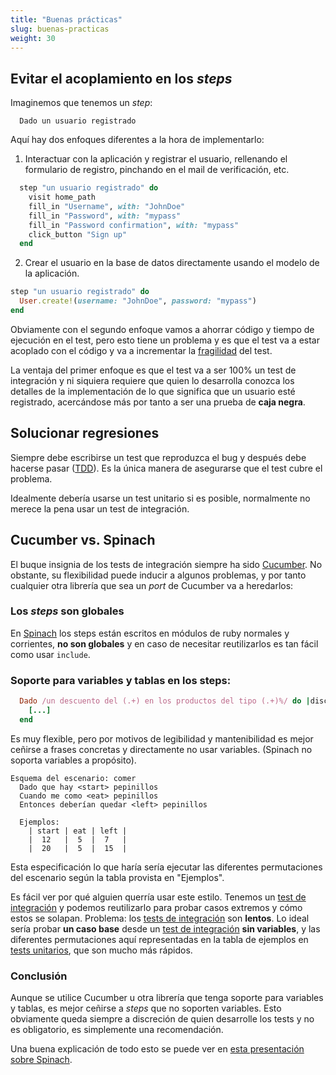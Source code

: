 ```yaml
---
title: "Buenas prácticas"
slug: buenas-practicas
weight: 30
---
```


## Evitar el acoplamiento en los _steps_

Imaginemos que tenemos un _step_:

```
  Dado un usuario registrado
```

Aquí hay dos enfoques diferentes a la hora de implementarlo:

1. Interactuar con la aplicación y registrar el usuario, rellenando el formulario de registro, pinchando en el mail de verificación, etc.
  ```ruby
    step "un usuario registrado" do
      visit home_path
      fill_in "Username", with: "JohnDoe"
      fill_in "Password", with: "mypass"
      fill_in "Password confirmation", with: "mypass"
      click_button "Sign up"
    end
  ```
2. Crear el usuario en la base de datos directamente usando el modelo de la aplicación.
  ```ruby
  step "un usuario registrado" do
    User.create!(username: "JohnDoe", password: "mypass")
  end
  ```

Obviamente con el segundo enfoque vamos a ahorrar código y tiempo de ejecución en el test, pero esto tiene un problema y es que el test va a estar acoplado con el código y va a incrementar la [fragilidad](#fragilidad) del test.

La ventaja del primer enfoque es que el test va a ser 100% un test de integración y ni siquiera requiere que quien lo desarrolla conozca los detalles de la implementación de lo que significa que un usuario esté registrado, acercándose más por tanto a ser una prueba de __caja negra__.

## Solucionar regresiones

Siempre debe escribirse un test que reproduzca el bug y después debe hacerse pasar ([TDD](#tdd)). Es la única manera de asegurarse que el test cubre el problema.

Idealmente debería usarse un test unitario si es posible, normalmente no merece la pena usar un test de integración.

## Cucumber vs. Spinach

El buque insignia de los tests de integración siempre ha sido [Cucumber](https://github.com/cucumber/cucumber/). No obstante, su flexibilidad puede inducir a algunos problemas, y por tanto cualquier otra librería que sea un _port_ de Cucumber va a heredarlos:

### Los _steps_ son globales

En [Spinach](https://github.com/codegram/spinach) los steps están escritos en módulos de ruby normales y corrientes, __no son globales__ y en caso de necesitar reutilizarlos es tan fácil como usar `include`.

### Soporte para variables y tablas en los steps:
```ruby
  Dado /un descuento del (.+) en los productos del tipo (.+)%/ do |discount,type|
    [...]
  end
```

Es muy flexible, pero por motivos de legibilidad y mantenibilidad es mejor ceñirse a frases concretas y directamente no usar variables. (Spinach no soporta variables a propósito).

```
Esquema del escenario: comer
  Dado que hay <start> pepinillos
  Cuando me como <eat> pepinillos
  Entonces deberían quedar <left> pepinillos

  Ejemplos:
    | start | eat | left |
    |  12   |  5  |  7   |
    |  20   |  5  |  15  |
```

Esta especificación lo que haría sería ejecutar las diferentes permutaciones del escenario según la tabla provista en "Ejemplos".

Es fácil ver por qué alguien querría usar este estilo. Tenemos un [test de integración](#test-de-integraci%C3%B3n) y podemos reutilizarlo para probar casos extremos y cómo estos se solapan. Problema: los [tests de integración](#test-de-integraci%C3%B3n) son __lentos__. Lo ideal sería probar __un caso base__ desde un [test de integración](#test-de-integraci%C3%B3n) __sin variables__, y las diferentes permutaciones aquí representadas en la tabla de ejemplos en [tests unitarios](#test-unitario), que son mucho más rápidos.

### Conclusión

Aunque se utilice Cucumber u otra librería que tenga soporte para variables y tablas, es mejor ceñirse a _steps_ que no soporten variables. Esto obviamente queda siempre a discreción de quien desarrolle los tests y no es obligatorio, es simplemente una recomendación.

Una buena explicación de todo esto se puede ver en [esta presentación sobre Spinach](http://codegram.github.io/spinach-presentation).